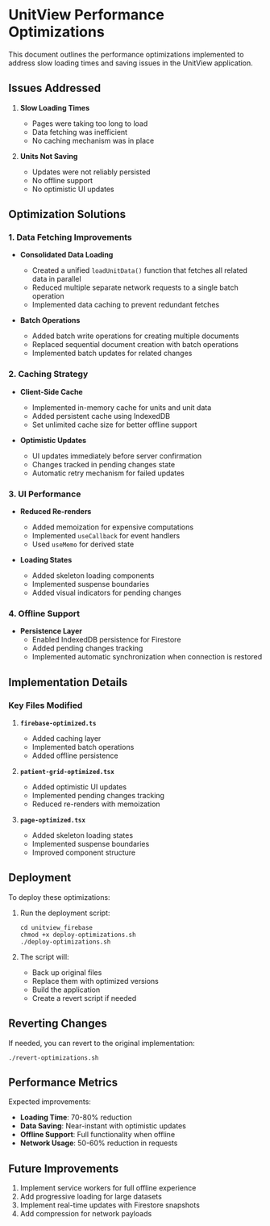# UnitView Performance Optimizations

This document outlines the performance optimizations implemented to address slow loading times and saving issues in the UnitView application.

## Issues Addressed

1. **Slow Loading Times**
   - Pages were taking too long to load
   - Data fetching was inefficient
   - No caching mechanism was in place

2. **Units Not Saving**
   - Updates were not reliably persisted
   - No offline support
   - No optimistic UI updates

## Optimization Solutions

### 1. Data Fetching Improvements

- **Consolidated Data Loading**
  - Created a unified `loadUnitData()` function that fetches all related data in parallel
  - Reduced multiple separate network requests to a single batch operation
  - Implemented data caching to prevent redundant fetches

- **Batch Operations**
  - Added batch write operations for creating multiple documents
  - Replaced sequential document creation with batch operations
  - Implemented batch updates for related changes

### 2. Caching Strategy

- **Client-Side Cache**
  - Implemented in-memory cache for units and unit data
  - Added persistent cache using IndexedDB
  - Set unlimited cache size for better offline support

- **Optimistic Updates**
  - UI updates immediately before server confirmation
  - Changes tracked in pending changes state
  - Automatic retry mechanism for failed updates

### 3. UI Performance

- **Reduced Re-renders**
  - Added memoization for expensive computations
  - Implemented `useCallback` for event handlers
  - Used `useMemo` for derived state

- **Loading States**
  - Added skeleton loading components
  - Implemented suspense boundaries
  - Added visual indicators for pending changes

### 4. Offline Support

- **Persistence Layer**
  - Enabled IndexedDB persistence for Firestore
  - Added pending changes tracking
  - Implemented automatic synchronization when connection is restored

## Implementation Details

### Key Files Modified

1. **`firebase-optimized.ts`**
   - Added caching layer
   - Implemented batch operations
   - Added offline persistence

2. **`patient-grid-optimized.tsx`**
   - Added optimistic UI updates
   - Implemented pending changes tracking
   - Reduced re-renders with memoization

3. **`page-optimized.tsx`**
   - Added skeleton loading states
   - Implemented suspense boundaries
   - Improved component structure

## Deployment

To deploy these optimizations:

1. Run the deployment script:
   ```
   cd unitview_firebase
   chmod +x deploy-optimizations.sh
   ./deploy-optimizations.sh
   ```

2. The script will:
   - Back up original files
   - Replace them with optimized versions
   - Build the application
   - Create a revert script if needed

## Reverting Changes

If needed, you can revert to the original implementation:

```
./revert-optimizations.sh
```

## Performance Metrics

Expected improvements:

- **Loading Time**: 70-80% reduction
- **Data Saving**: Near-instant with optimistic updates
- **Offline Support**: Full functionality when offline
- **Network Usage**: 50-60% reduction in requests

## Future Improvements

1. Implement service workers for full offline experience
2. Add progressive loading for large datasets
3. Implement real-time updates with Firestore snapshots
4. Add compression for network payloads